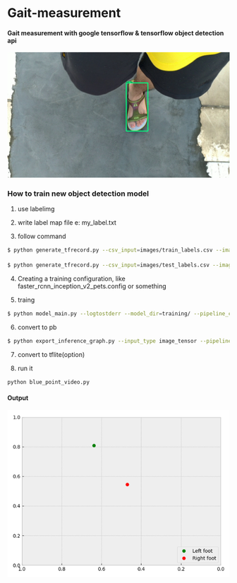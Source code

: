 # Gait-measurement
#### Gait measurement with google tensorflow & tensorflow object detection api

![preview](preview.jpg)

### How to train new object detection model
1. use labelimg 

2. write label map file e: my_label.txt

3. follow command
```bash
$ python generate_tfrecord.py --csv_input=images/train_labels.csv --image_dir=images/train --output_path=train.record

$ python generate_tfrecord.py --csv_input=images/test_labels.csv --image_dir=images/test --output_path=test.record
```

4. Creating a training configuration, like faster_rcnn_inception_v2_pets.config or something

5. traing 
```bash
$ python model_main.py --logtostderr --model_dir=training/ --pipeline_config_path=training/faster_rcnn_inception_v2_pets.config
```

6. convert to pb 
```bash
$ python export_inference_graph.py --input_type image_tensor --pipeline_config_path ./my/ssdlite_mobilenet_v2_coco_2012/ssdlite_mobilenet_v2_coco_2012.config --trained_checkpoint_prefix ./tf_detection_model_zoo/blue_point/ model.ckpt --output_directory blue_point
```

7. convert to tflite(option)

8. run it
```python
python blue_point_video.py
```

#### Output
![feet_tracking](feet_tracking.gif)

